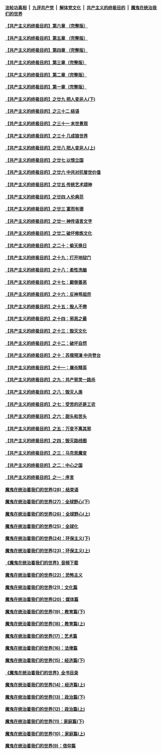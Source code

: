 ####  [法轮功真相](../../../../basic/blob/master/README.md?t=07011031) &nbsp;|&nbsp; [九评共产党](../../../../9ping.md/blob/master/README.md?t=07011031) &nbsp;|&nbsp; [解体党文化](../../../../jtdwh.md/blob/master/README.md?t=07011031)  &nbsp;|&nbsp; [共产主义的终极目的](../../../../gczydzjmd.md/blob/master/README.md?t=07011031) &nbsp;|&nbsp; [魔鬼在统治我们的世界](../../../../mgztzwmdsj.md/blob/master/README.md?t=07011031) 

#### [【共产主义的终极目的】第六章 （完整版）](../pages/nsc422/n11428913.md?t=07011031) 

#### [【共产主义的终极目的】第五章 （完整版）](../pages/nsc422/n11428912.md?t=07011031) 

#### [【共产主义的终极目的】第四章 （完整版）](../pages/nsc422/n11428907.md?t=07011031) 

#### [【共产主义的终极目的】第三章（完整版）](../pages/nsc422/n11428848.md?t=07011031) 

#### [【共产主义的终极目的】第二章（完整版）](../pages/nsc422/n11428831.md?t=07011031) 

#### [【共产主义的终极目的】第一章（完整版）](../pages/nsc422/n11417651.md?t=07011031) 

#### [【共产主义的终极目的】之廿九 把人变非人(下)](../pages/nsc422/n11344140.md?t=07011031) 

#### [【共产主义的终极目的】之三十二 结语](../pages/nsc422/n11360535.md?t=07011031) 

#### [【共产主义的终极目的】之三十一 末世景观](../pages/nsc422/n11351129.md?t=07011031) 

#### [【共产主义的终极目的】之三十 几成狼世界](../pages/nsc422/n11348280.md?t=07011031) 

#### [【共产主义的终极目的】之廿八 把人变非人(上)](../pages/nsc422/n11340492.md?t=07011031) 

#### [【共产主义的终极目的】之廿七 以恨立国](../pages/nsc422/n11336944.md?t=07011031) 

#### [【共产主义的终极目的】之廿六 中共对抗普世价值](../pages/nsc422/n11324785.md?t=07011031) 

#### [【共产主义的终极目的】之廿五 传统艺术颂神](../pages/nsc422/n11296396.md?t=07011031) 

#### [【共产主义的终极目的】之廿四 人伦典范](../pages/nsc422/n11296397.md?t=07011031) 

#### [【共产主义的终极目的】之廿三 富而有德](../pages/nsc422/n11283598.md?t=07011031) 

#### [【共产主义的终极目的】之廿一 神传语言文字](../pages/nsc422/n11263265.md?t=07011031) 

#### [【共产主义的终极目的】之廿二 破坏修炼文化](../pages/nsc422/n11245728.md?t=07011031) 

#### [【共产主义的终极目的】之二十：偷天换日](../pages/nsc422/n11238846.md?t=07011031) 

#### [【共产主义的终极目的】之十九：打开地狱门](../pages/nsc422/n11206376.md?t=07011031) 

#### [【共产主义的终极目的】之十八：柔性洗脑](../pages/nsc422/n11199994.md?t=07011031) 

#### [【共产主义的终极目的】之十七：颠倒善恶](../pages/nsc422/n11179782.md?t=07011031) 

#### [【共产主义的终极目的】之十六：反神骂祖宗](../pages/nsc422/n11166798.md?t=07011031) 

#### [【共产主义的终极目的】之十五：毁人不倦](../pages/nsc422/n11166792.md?t=07011031) 

#### [【共产主义的终极目的】之十四：邪恶之最](../pages/nsc422/n11150249.md?t=07011031) 

#### [【共产主义的终极目的】之十三：毁灭文化](../pages/nsc422/n11135227.md?t=07011031) 

#### [【共产主义的终极目的】之十二：破坏自然](../pages/nsc422/n11135214.md?t=07011031) 

#### [【共产主义的终极目的】之十：苏俄预演 中共登台](../pages/nsc422/n11118424.md?t=07011031) 

#### [【共产主义的终极目的】之十一：屠杀精英](../pages/nsc422/n11118442.md?t=07011031) 

#### [【共产主义的终极目的】之九：共产邪灵一路杀](../pages/nsc422/n11114139.md?t=07011031) 

#### [【共产主义的终极目的】之八：毁灭人类](../pages/nsc422/n11108503.md?t=07011031) 

#### [【共产主义的终极目的】之七：受苦的还是工农](../pages/nsc422/n11101809.md?t=07011031) 

#### [【共产主义的终极目的】之六：甜头和苦头](../pages/nsc422/n11096971.md?t=07011031) 

#### [【共产主义的终极目的】之五：万变不离其邪](../pages/nsc422/n11091285.md?t=07011031) 

#### [【共产主义的终极目的】之四：毁灭路线图](../pages/nsc422/n11086284.md?t=07011031) 

#### [【共产主义的终极目的】之三：马克思魔变](../pages/nsc422/n11061941.md?t=07011031) 

#### [【共产主义的终极目的】之二：中心之国](../pages/nsc422/n11047728.md?t=07011031) 

#### [【共产主义的终极目的】之一：序言](../pages/nsc422/n11086077.md?t=07011031) 

#### [魔鬼在统治着我们的世界(28)：结束语](../pages/nsc422/n10936246.md?t=07011031) 

#### [魔鬼在统治着我们的世界(27)：全球野心(下)](../pages/nsc422/n10928319.md?t=07011031) 

#### [魔鬼在统治着我们的世界(26)：全球野心(上)](../pages/nsc422/n10900318.md?t=07011031) 

#### [魔鬼在统治着我们的世界(25)：全球化](../pages/nsc422/n10788205.md?t=07011031) 

#### [魔鬼在统治着我们的世界(24)：环保主义(下)](../pages/nsc422/n10695307.md?t=07011031) 

#### [魔鬼在统治着我们的世界(23)：环保主义(上)](../pages/nsc422/n10688613.md?t=07011031) 

#### [《魔鬼在统治着我们的世界》音频下载](../pages/nsc422/n10635553.md?t=07011031) 

#### [魔鬼在统治着我们的世界(22)：恐怖主义](../pages/nsc422/n10614727.md?t=07011031) 

#### [魔鬼在统治着我们的世界(21)：文化篇](../pages/nsc422/n10597706.md?t=07011031) 

#### [魔鬼在统治着我们的世界(20)：媒体篇](../pages/nsc422/n10586579.md?t=07011031) 

#### [魔鬼在统治着我们的世界(19)：教育篇(下)](../pages/nsc422/n10564808.md?t=07011031) 

#### [魔鬼在统治着我们的世界(18)：教育篇(上)](../pages/nsc422/n10526970.md?t=07011031) 

#### [魔鬼在统治着我们的世界(17)：艺术篇](../pages/nsc422/n10499093.md?t=07011031) 

#### [魔鬼在统治着我们的世界(16)：法律篇](../pages/nsc422/n10485969.md?t=07011031) 

#### [魔鬼在统治着我们的世界(15)：经济篇(下)](../pages/nsc422/n10469975.md?t=07011031) 

#### [《魔鬼在统治着我们的世界》全书目录](../pages/nsc422/n10464261.md?t=07011031) 

#### [魔鬼在统治着我们的世界(14)：经济篇(上)](../pages/nsc422/n10457370.md?t=07011031) 

#### [魔鬼在统治着我们的世界(13)：政治篇(下)](../pages/nsc422/n10448270.md?t=07011031) 

#### [魔鬼在统治着我们的世界(12)：政治篇(上)](../pages/nsc422/n10444576.md?t=07011031) 

#### [魔鬼在统治着我们的世界(11)：家庭篇(下)](../pages/nsc422/n10440961.md?t=07011031) 

#### [魔鬼在统治着我们的世界(10)：家庭篇(上)](../pages/nsc422/n10435448.md?t=07011031) 

#### [魔鬼在统治着我们的世界(9)：信仰篇](../pages/nsc422/n10432159.md?t=07011031) 

